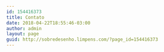 ```yaml
---
id: 154416373
title: Contato
date: 2018-04-22T18:55:46-03:00
author: admin
layout: page
guid: http://sobredesenho.limpens.com/?page_id=154416373
---
```

<div id='contact-form-154416373'>
</div>